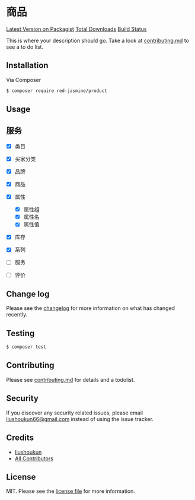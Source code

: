 # 商品

[Latest Version on Packagist][link-packagist]
[Total Downloads][link-downloads]
[Build Status][link-travis]

This is where your description should go. Take a look at [contributing.md](contributing.md) to see a to do list.

## Installation

Via Composer

```bash
$ composer require red-jasmine/product
```

## Usage

## 服务
- [x] 类目
- [x] 买家分类
- [x] 品牌
- [x] 商品
- [x] 属性
  - [x] 属性组
  - [x] 属性名
  - [x] 属性值
- [x] 库存
- [x] 系列
- [ ] 服务
- [ ] 评价


## Change log

Please see the [changelog](changelog.md) for more information on what has changed recently.

## Testing

```bash
$ composer test
```

## Contributing

Please see [contributing.md](contributing.md) for details and a todolist.

## Security

If you discover any security related issues, please email liushoukun66@gmail.com instead of using the issue tracker.

## Credits

- [liushoukun][link-author]
- [All Contributors][link-contributors]

## License

MIT. Please see the [license file](license.md) for more information.

[ico-version]: https://img.shields.io/packagist/v/red-jasmine/product.svg?style=flat-square
[ico-downloads]: https://img.shields.io/packagist/dt/red-jasmine/product.svg?style=flat-square
[ico-travis]: https://img.shields.io/travis/red-jasmine/product/master.svg?style=flat-square
[ico-styleci]: https://styleci.io/repos/12345678/shield
[link-packagist]: https://packagist.org/packages/red-jasmine/product
[link-downloads]: https://packagist.org/packages/red-jasmine/product
[link-travis]: https://travis-ci.org/red-jasmine/product
[link-styleci]: https://styleci.io/repos/12345678
[link-author]: https://github.com/red-jasmine
[link-contributors]: ../../contributors
